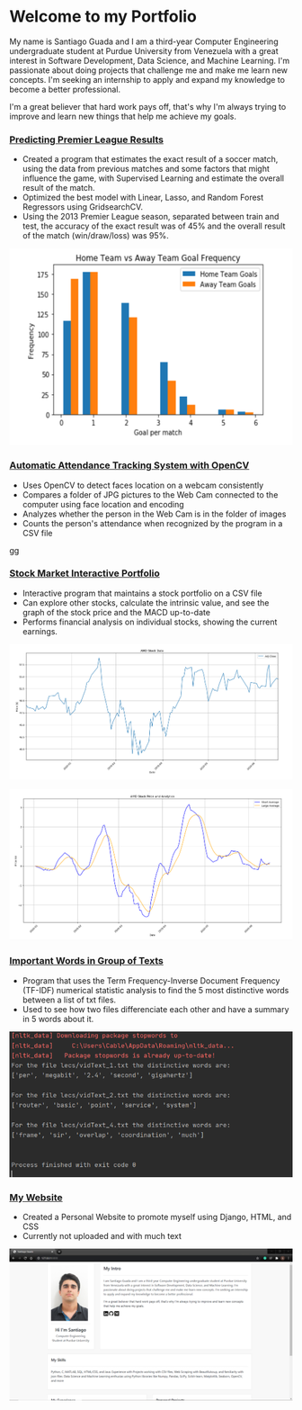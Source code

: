 # Welcome to my Portfolio

My name is Santiago Guada and I am a third-year Computer Engineering undergraduate student at Purdue University from Venezuela with a great interest in Software Development, Data Science, and Machine Learning. I'm passionate about doing projects that challenge me and make me learn new concepts. I'm seeking an internship to apply and expand my knowledge to become a better professional.

I'm a great believer that hard work pays off, that's why I'm always trying to improve and learn new things that help me achieve my goals.

### [Predicting Premier League Results](https://github.com/sguadav/Predicting_soccer_results)

- Created a program that estimates the exact result of a soccer match, using the data from previous matches and some factors that might influence the game, with Supervised Learning and estimate the overall result of the match.
- Optimized the best model with Linear, Lasso, and Random Forest Regressors using GridsearchCV.
- Using the 2013 Premier League season, separated between train and test, the accuracy of the exact result was of 45% and the overall result of the match (win/draw/loss) was 95%.

<p align="center">
  <img src='images/goals_freq_per_team.PNG' height=350 class="center">
</p>

### [Automatic Attendance Tracking System with OpenCV](https://github.com/sguadav/Face_recognition)
- Uses OpenCV to detect faces location on a webcam consistently
- Compares a folder of JPG pictures to the Web Cam connected to the computer using face location and encoding
- Analyzes whether the person in the Web Cam is in the folder of images
- Counts the person's attendance when recognized by the program in a CSV file

gg

### [Stock Market Interactive Portfolio](https://github.com/sguadav/My_Stock_Portfolio)
- Interactive program that maintains a stock portfolio on a CSV file
- Can explore other stocks, calculate the intrinsic value, and see the graph of the stock price and the MACD up-to-date
- Performs financial analysis on individual stocks, showing the current earnings.

![Stock](images/stock_graph.PNG)

![Stock MACD](images/stock_macd.PNG)

### [Important Words in Group of Texts](https://github.com/sguadav/Distinctive_Words_Docs)
- Program that uses the Term Frequency-Inverse Document Frequency (TF-IDF) numerical statistic analysis to find the 5 most distinctive words between a list of txt files.
- Used to see how two files differenciate each other and have a summary in 5 words about it.

![Distinct Words](images/distinct_results.PNG)

### [My Website](https://github.com/sguadav/My_Website)
- Created a Personal Website to promote myself using Django, HTML, and CSS
- Currently not uploaded and with much text

![My Website](images/myWebsite_pic.PNG)


